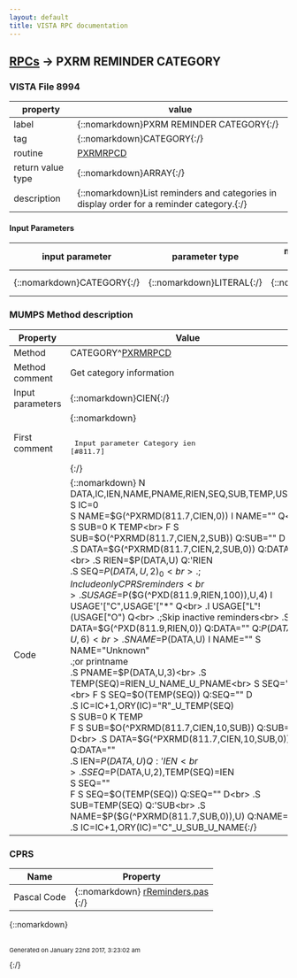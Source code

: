 ```yaml
---
layout: default
title: VISTA RPC documentation
---
```




## [RPCs](TableOfContent.md) &#8594; PXRM REMINDER CATEGORY 



### VISTA File 8994 


 property | value 
--- | --- 
 label | {::nomarkdown}PXRM REMINDER CATEGORY{:/}
 tag | {::nomarkdown}CATEGORY{:/}
 routine | [PXRMRPCD](http://code.osehra.org/dox/Routine_PXRMRPCD_source.html)
 return value type | {::nomarkdown}ARRAY{:/}
 description | {::nomarkdown}List reminders and categories in display order for a reminder category.{:/}

#### Input Parameters

| input parameter | parameter type | maximum data length | required | description | 
| --- | --- | --- | --- | --- | 
| {::nomarkdown}CATEGORY{:/} | {::nomarkdown}LITERAL{:/} | {::nomarkdown}16{:/} | {::nomarkdown}true{:/} | {::nomarkdown}Category ien [#811.7]{:/} | 


### MUMPS Method description

 Property | Value 
 --- | --- 
 Method | CATEGORY^[PXRMRPCD](http://code.osehra.org/dox/Routine_PXRMRPCD_source.html)
 Method comment | Get category information
 Input parameters | {::nomarkdown}CIEN{:/}
 First comment | {::nomarkdown}<pre><br/> Input parameter Category ien [#811.7]<br/></pre>{:/}
 Code | {::nomarkdown}  N DATA,IC,IEN,NAME,PNAME,RIEN,SEQ,SUB,TEMP,USAGE<br> S IC=0<br> S NAME=$G(^PXRMD(811.7,CIEN,0)) I NAME="" Q<br> S SUB=0 K TEMP<br> F  S SUB=$O(^PXRMD(811.7,CIEN,2,SUB)) Q:SUB=""  D<br> .S DATA=$G(^PXRMD(811.7,CIEN,2,SUB,0)) Q:DATA=""<br> .S RIEN=$P(DATA,U) Q:'RIEN<br> .S SEQ=$P(DATA,U,2)_0<br> .;Include only CPRS reminders<br> .S USAGE=$P($G(^PXD(811.9,RIEN,100)),U,4) I USAGE'["C",USAGE'["*" Q<br> .I USAGE["L"!(USAGE["O") Q<br> .;Skip inactive reminders<br> .S DATA=$G(^PXD(811.9,RIEN,0)) Q:DATA=""  Q:$P(DATA,U,6)<br> .S NAME=$P(DATA,U) I NAME="" S NAME="Unknown"<br> .;or printname<br> .S PNAME=$P(DATA,U,3)<br> .S TEMP(SEQ)=RIEN_U_NAME_U_PNAME<br> S SEQ=""<br> F  S SEQ=$O(TEMP(SEQ)) Q:SEQ=""  D<br> .S IC=IC+1,ORY(IC)="R"_U_TEMP(SEQ)<br> S SUB=0 K TEMP<br> F  S SUB=$O(^PXRMD(811.7,CIEN,10,SUB)) Q:SUB=""  D<br> .S DATA=$G(^PXRMD(811.7,CIEN,10,SUB,0)) Q:DATA=""<br> .S IEN=$P(DATA,U) Q:'IEN<br> .S SEQ=$P(DATA,U,2),TEMP(SEQ)=IEN<br> S SEQ=""<br> F  S SEQ=$O(TEMP(SEQ)) Q:SEQ=""  D<br> .S SUB=TEMP(SEQ) Q:'SUB<br> .S NAME=$P($G(^PXRMD(811.7,SUB,0)),U) Q:NAME=""<br> .S IC=IC+1,ORY(IC)="C"_U_SUB_U_NAME{:/}


### CPRS

 Name | Property 
 --- | --- 
 Pascal Code | {::nomarkdown} <a href="https://github.com/OSEHRA/VistA/blob/master/Packages/Order%20Entry%20Results%20Reporting/CPRS/CPRS-Chart/rReminders.pas">rReminders.pas</a><br/>{:/}

{::nomarkdown} <br/><br/><p style="font-size: 11px">Generated on January 22nd 2017, 3:23:02 am</p>{:/}